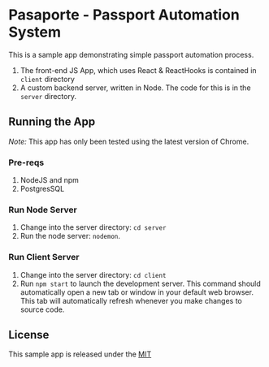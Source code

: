 # Pasaporte - Passport Automation System

This is a sample app demonstrating simple passport automation process.

1. The front-end JS App, which uses React & ReactHooks is contained in `client` directory
1. A custom backend server, written in Node. The code for this is in the `server` directory.

## Running the App

_Note:_ This app has only been tested using the latest version of Chrome.

### Pre-reqs

1. NodeJS and npm
2. PostgresSQL

### Run Node Server

1. Change into the server directory: `cd server`
2. Run the node server: `nodemon`.

### Run Client Server

1. Change into the server directory: `cd client`
2. Run `npm start` to launch the development server. This command should automatically open a new tab or window in your default web browser. This tab will automatically refresh whenever you make changes to source code.

## License

This sample app is released under the [MIT](LICENSE)
